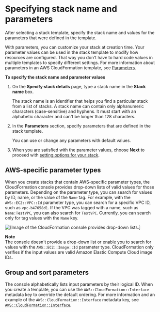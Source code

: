 # Specifying stack name and parameters<a name="cfn-using-console-create-stack-parameters"></a>

After selecting a stack template, specify the stack name and values for the parameters that were defined in the template\.

With parameters, you can customize your stack at creation time\. Your parameter values can be used in the stack template to modify how resources are configured\. That way you don't have to hard code values in multiple templates to specify different settings\. For more information about parameters in an AWS CloudFormation template, see [Parameters](parameters-section-structure.md)\.

**To specify the stack name and parameter values**

1. On the **Specify stack details** page, type a stack name in the **Stack name** box\.

   The stack name is an identifier that helps you find a particular stack from a list of stacks\. A stack name can contain only alphanumeric characters \(case\-sensitive\) and hyphens\. It must start with an alphabetic character and can't be longer than 128 characters\.

1. In the **Parameters** section, specify parameters that are defined in the stack template\.

   You can use or change any parameters with default values\.

1. When you are satisfied with the parameter values, choose **Next** to proceed with [setting options for your stack](cfn-console-add-tags.md)\.

## AWS\-specific parameter types<a name="cfn-using-console-create-stack-parameters-awstypes"></a>

When you create stacks that contain AWS\-specific parameter types, the CloudFormation console provides drop\-down lists of valid values for those parameters\. Depending on the parameter type, you can search for values by ID, name, or the value of the `Name` tag\. For example, with the `AWS::EC2::VPC::Id` parameter type, you can search for a specific VPC ID, such as `vpc-b47658d1`\. If the VPC was tagged with a name, such as `Name:TestVPC`, you can also search for `TestVPC`\. Currently, you can search only for tag values with the `Name` key\.

![\[Image of the CloudFormation console provides drop-down lists.\]](http://docs.aws.amazon.com/AWSCloudFormation/latest/UserGuide/../images/console-stack-filter-deleted.png)

**Note**  
The console doesn't provide a drop\-down list or enable you to search for values with the `AWS::EC2::Image::Id` parameter type\. CloudFormation only verifies if the input values are valid Amazon Elastic Compute Cloud image IDs\.

## Group and sort parameters<a name="cfn-using-console-create-stack-parameters-sort"></a>

The console alphabetically lists input parameters by their logical ID\. When you create a template, you can use the `AWS::CloudFormation::Interface` metadata key to override the default ordering\. For more information and an example of the `AWS::CloudFormation::Interface` metadata key, see [`AWS::CloudFormation::Interface`](aws-resource-cloudformation-interface.md)\.